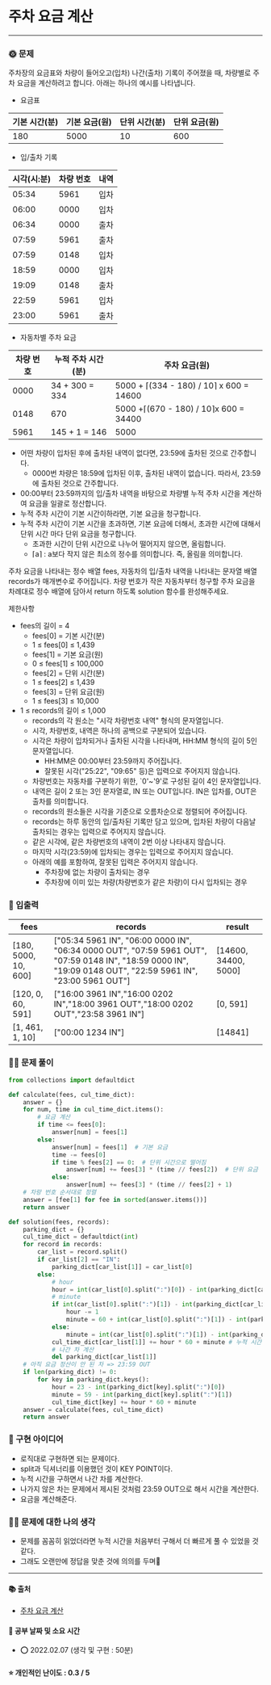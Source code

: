 # 주차 요금 계산

-----
### 🌞 문제
주차장의 요금표와 차량이 들어오고(입차) 나간(출차) 기록이 주어졌을 때, 차량별로 주차 요금을 계산하려고 합니다. 아래는 하나의 예시를 나타냅니다.

- 요금표

|기본 시간(분)|기본 요금(원)|단위 시간(분)|단위 요금(원)|
|---|----|---|---|
|180|5000|10|600|

- 입/출차 기록

|시각(시:분)|차량 번호|내역|
|---|----|---|
|05:34	|5961	|입차|
|06:00|	0000	|입차|
|06:34|	0000	|출차|
|07:59|	5961	|출차|
|07:59	|0148	|입차|
|18:59|	0000	|입차|
|19:09	|0148	|출차|
|22:59	|5961	|입차|
|23:00	|5961	|출차|

- 자동차별 주차 요금

|차량 번호	|누적 주차 시간(분)	|주차 요금(원)
|---|----|---|
|0000	|34 + 300 = 334	|5000 + ⌈(334 - 180) / 10⌉ x 600 = 14600|
|0148	|670	|5000 +⌈(670 - 180) / 10⌉x 600 = 34400|
|5961	|145 + 1 = 146|	5000|
  
- 어떤 차량이 입차된 후에 출차된 내역이 없다면, 23:59에 출차된 것으로 간주합니다.
    - 0000번 차량은 18:59에 입차된 이후, 출차된 내역이 없습니다. 따라서, 23:59에 출차된 것으로 간주합니다.
- 00:00부터 23:59까지의 입/출차 내역을 바탕으로 차량별 누적 주차 시간을 계산하여 요금을 일괄로 정산합니다.
- 누적 주차 시간이 기본 시간이하라면, 기본 요금을 청구합니다.
- 누적 주차 시간이 기본 시간을 초과하면, 기본 요금에 더해서, 초과한 시간에 대해서 단위 시간 마다 단위 요금을 청구합니다.
    - 초과한 시간이 단위 시간으로 나누어 떨어지지 않으면, 올림합니다.
    - ⌈a⌉ : a보다 작지 않은 최소의 정수를 의미합니다. 즉, 올림을 의미합니다.

주차 요금을 나타내는 정수 배열 fees, 자동차의 입/출차 내역을 나타내는 문자열 배열 records가 매개변수로 주어집니다. 차량 번호가 작은 자동차부터 청구할 주차 요금을 차례대로 정수 배열에 담아서 return 하도록 solution 함수를 완성해주세요.

제한사항
- fees의 길이 = 4
    - fees[0] = 기본 시간(분)
    - 1 ≤ fees[0] ≤ 1,439
    - fees[1] = 기본 요금(원)
    - 0 ≤ fees[1] ≤ 100,000
    - fees[2] = 단위 시간(분)
    - 1 ≤ fees[2] ≤ 1,439
    - fees[3] = 단위 요금(원)
    - 1 ≤ fees[3] ≤ 10,000
- 1 ≤ records의 길이 ≤ 1,000
    - records의 각 원소는 "시각 차량번호 내역" 형식의 문자열입니다.
    - 시각, 차량번호, 내역은 하나의 공백으로 구분되어 있습니다.
    - 시각은 차량이 입차되거나 출차된 시각을 나타내며, HH:MM 형식의 길이 5인 문자열입니다.
        - HH:MM은 00:00부터 23:59까지 주어집니다.
        - 잘못된 시각("25:22", "09:65" 등)은 입력으로 주어지지 않습니다.
    - 차량번호는 자동차를 구분하기 위한, `0'~'9'로 구성된 길이 4인 문자열입니다.
    - 내역은 길이 2 또는 3인 문자열로, IN 또는 OUT입니다. IN은 입차를, OUT은 출차를 의미합니다.
    - records의 원소들은 시각을 기준으로 오름차순으로 정렬되어 주어집니다.
    - records는 하루 동안의 입/출차된 기록만 담고 있으며, 입차된 차량이 다음날 출차되는 경우는 입력으로 주어지지 않습니다. 
    - 같은 시각에, 같은 차량번호의 내역이 2번 이상 나타내지 않습니다.
    - 마지막 시각(23:59)에 입차되는 경우는 입력으로 주어지지 않습니다.
    - 아래의 예를 포함하여, 잘못된 입력은 주어지지 않습니다.
        - 주차장에 없는 차량이 출차되는 경우
        - 주차장에 이미 있는 차량(차량번호가 같은 차량)이 다시 입차되는 경우

### 📝 입출력
|fees	|records|	result|
|---|---|---|
|[180, 5000, 10, 600]	|["05:34 5961 IN", "06:00 0000 IN", "06:34 0000 OUT", "07:59 5961 OUT", "07:59 0148 IN", "18:59 0000 IN", "19:09 0148 OUT", "22:59 5961 IN", "23:00 5961 OUT"]	|[14600, 34400, 5000]|
|[120, 0, 60, 591]	|["16:00 3961 IN","16:00 0202 IN","18:00 3961 OUT","18:00 0202 OUT","23:58 3961 IN"]	|[0, 591]|
|[1, 461, 1, 10]	|["00:00 1234 IN"]|	[14841]|

### 👩‍💻 문제 풀이
```python
from collections import defaultdict

def calculate(fees, cul_time_dict):
    answer = {}
    for num, time in cul_time_dict.items():
        # 요금 계산
        if time <= fees[0]:
            answer[num] = fees[1]
        else:
            answer[num] = fees[1]  # 기본 요금
            time -= fees[0]
            if time % fees[2] == 0:  # 단위 시간으로 떨어짐
                answer[num] += fees[3] * (time // fees[2])  # 단위 요금
            else:
                answer[num] += fees[3] * (time // fees[2] + 1)
    # 차랑 번호 순서대로 정렬
    answer = [fee[1] for fee in sorted(answer.items())]
    return answer

def solution(fees, records):
    parking_dict = {}
    cul_time_dict = defaultdict(int)
    for record in records:
        car_list = record.split()
        if car_list[2] == "IN":
            parking_dict[car_list[1]] = car_list[0]
        else:
            # hour
            hour = int(car_list[0].split(":")[0]) - int(parking_dict[car_list[1]].split(":")[0])
            # minute
            if int(car_list[0].split(":")[1]) - int(parking_dict[car_list[1]].split(":")[1]) < 0:
                hour -= 1
                minute = 60 + int(car_list[0].split(":")[1]) - int(parking_dict[car_list[1]].split(":")[1])
            else:
                minute = int(car_list[0].split(":")[1]) - int(parking_dict[car_list[1]].split(":")[1])
            cul_time_dict[car_list[1]] += hour * 60 + minute # 누적 시간 계산
            # 나간 차 계산
            del parking_dict[car_list[1]]
    # 아직 요금 정산이 안 된 차 => 23:59 OUT
    if len(parking_dict) != 0:
        for key in parking_dict.keys():
            hour = 23 - int(parking_dict[key].split(":")[0])
            minute = 59 - int(parking_dict[key].split(":")[1])
            cul_time_dict[key] += hour * 60 + minute
    answer = calculate(fees, cul_time_dict)
    return answer
 ```

### 🔑 구현 아이디어
- 로직대로 구현하면 되는 문제이다.
- split과 딕셔너리를 이용했던 것이 KEY POINT이다.  
- 누적 시간을 구하면서 나간 차를 계산한다.
- 나가지 않은 차는 문제에서 제시된 것처럼 23:59 OUT으로 해서 시간을 계산한다.
- 요금을 계산해준다.
  
### 🙋‍♀ 문제에 대한 나의 생각
- 문제를 꼼꼼히 읽었더라면 누적 시간을 처음부터 구해서 더 빠르게 풀 수 있었을 것 같다.
- 그래도 오랜만에 정답을 맞춘 것에 의의를 두며🧡

-------------
#### 📚 출처
- [주차 요금 계산](https://programmers.co.kr/learn/courses/30/lessons/92341)
#### 📅 공부 날짜 및 소요 시간
- ⭕ 2022.02.07 (생각 및 구현 : 50분)  
#### ⭐ 개인적인 난이도 : 0.3 / 5

